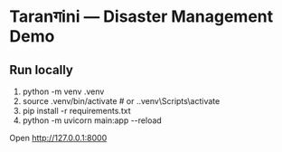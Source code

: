 # Taranगini — Disaster Management Demo

## Run locally
1. python -m venv .venv
2. source .venv/bin/activate  # or .\.venv\Scripts\activate
3. pip install -r requirements.txt
4. python -m uvicorn main:app --reload

Open http://127.0.0.1:8000